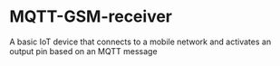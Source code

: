 # MQTT-GSM-receiver
A basic IoT device that connects to a mobile network and activates an output pin based on an MQTT message
